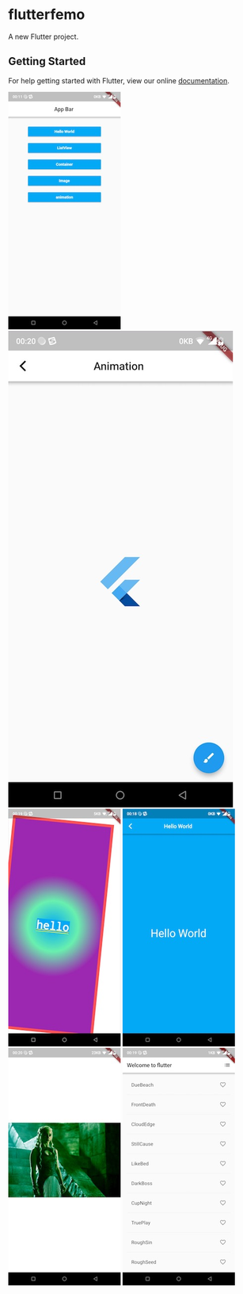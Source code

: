 # flutterfemo

A new Flutter project.

## Getting Started

For help getting started with Flutter, view our online
[documentation](https://flutter.io/).


![home.png](https://github.com/noiary/myflutter/blob/master/screenshots/home.jpeg)
![animation.png](https://github.com/noiary/myflutter/blob/master/screenshots/animation.jpeg)
![container.png](https://github.com/noiary/myflutter/blob/master/screenshots/container.jpeg)
![helloworld.png](https://github.com/noiary/myflutter/blob/master/screenshots/helloworld.jpeg)
![image.png](https://github.com/noiary/myflutter/blob/master/screenshots/image.jpeg)
![listview.png](https://github.com/noiary/myflutter/blob/master/screenshots/listview.jpeg)
